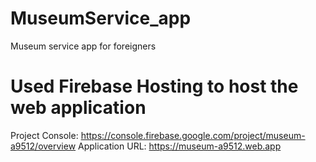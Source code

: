 # MuseumService_app
Museum service app for foreigners

# Used Firebase Hosting to host the web application

Project Console: https://console.firebase.google.com/project/museum-a9512/overview
Application URL: https://museum-a9512.web.app
